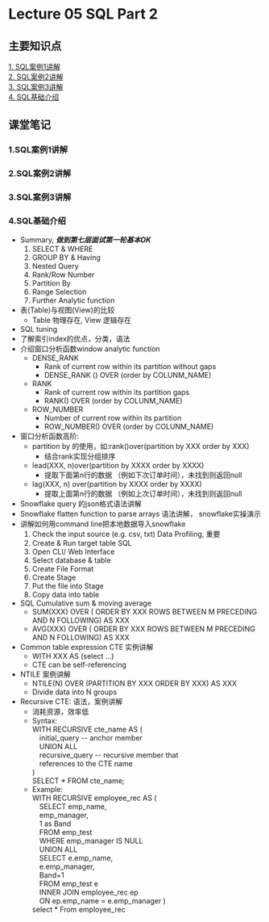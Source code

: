 # Lecture 05 SQL Part 2
## 主要知识点
[1. SQL案例1讲解](#1SQL案例1讲解)  
[2. SQL案例2讲解](#2SQL案例2讲解)  
[3. SQL案例3讲解](#3SQL案例3讲解)  
[4. SQL基础介绍](#4SQL基础介绍)  



## 课堂笔记

### 1.SQL案例1讲解

### 2.SQL案例2讲解

### 3.SQL案例3讲解

### 4.SQL基础介绍
+ Summary, ***做到第七层面试第一轮基本OK***
   1. SELECT & WHERE
   2. GROUP BY & Having
   3. Nested Query
   4. Rank/Row Number
   5. Partition By
   6. Range Selection
   7. Further Analytic function
+ 表(Table)与视图(View)的比较
   - Table 物理存在, View 逻辑存在
+ SQL tuning
+ 了解索引index的优点，分类，语法
+ 介绍窗口分析函数window analytic function
   - DENSE_RANK
      - Rank of current row within its partition without gaps
      - DENSE_RANK () OVER (order by COLUNM_NAME)
   - RANK
      - Rank of current row within its partition gaps
      - RANK() OVER (order by COLUNM_NAME) 
   - ROW_NUMBER
      - Number of current row within its partition
      - ROW_NUMBER() OVER (order by COLUNM_NAME)   
+ 窗口分析函数高阶:
   - partition by 的使用，如:rank()over(partition by XXX order by XXX)
      - 结合rank实现分组排序
   - lead(XXX, n)over(partition by XXXX order by XXXX)
      - 提取下面第n行的数据 （例如下次订单时间），未找到则返回null
   - lag(XXX, n) over(partition by XXXX order by XXXX)
      - 提取上面第n行的数据 （例如上次订单时间），未找到则返回null
+ Snowflake query 的json格式语法讲解
+ Snowflake flatten function to parse arrays 语法讲解， snowflake实操演示
+ 讲解如何用command line把本地数据导入snowflake
   1. Check the input source (e.g. csv, txt)  Data Profiling, 重要
   2. Create & Run target table SQL
   3. Open CLI/ Web Interface
   4. Select database & table
   5. Create File Format
   6. Create Stage
   7. Put the file into Stage
   8. Copy data into table
+ SQL Cumulative sum & moving average
   - SUM(XXX) OVER ( ORDER BY XXX ROWS BETWEEN M PRECEDING AND N FOLLOWING) AS XXX
   - AVG(XXX) OVER ( ORDER BY XXX ROWS BETWEEN M PRECEDING AND N FOLLOWING) AS XXX
+ Common table expression CTE 实例讲解
   - WITH XXX AS (select ...)
   - CTE can be self-referencing
+ NTILE 案例讲解
   - NTILE(N) OVER (PARTITION BY XXX ORDER BY XXX) AS XXX
   - Divide data into N groups
+ Recursive CTE: 语法，案例讲解
   - 消耗资源，效率低
   - Syntax: <br />
     WITH RECURSIVE cte_name AS (<br />
     &emsp;initial_query -- anchor member<br />
     &emsp;UNION ALL<br />
     &emsp;recursive_query -- recursive member that<br />
     &emsp;references to the CTE name<br />
     )<br />
     SELECT * FROM cte_name;
   - Example: <br />
     WITH RECURSIVE employee_rec AS (<br />
     &emsp;SELECT emp_name,<br />
     &emsp;emp_manager,<br />
     &emsp;1 as Band<br />
     &emsp;FROM emp_test<br />
     &emsp;WHERE emp_manager IS NULL<br />
     &emsp;UNION ALL<br />
     &emsp;SELECT e.emp_name,<br />
     &emsp;e.emp_manager,<br />
     &emsp;Band+1<br />
     &emsp;FROM emp_test e<br />
     &emsp;INNER JOIN employee_rec ep<br />
     &emsp;ON ep.emp_name = e.emp_manager )<br />
     select * From employee_rec
   


